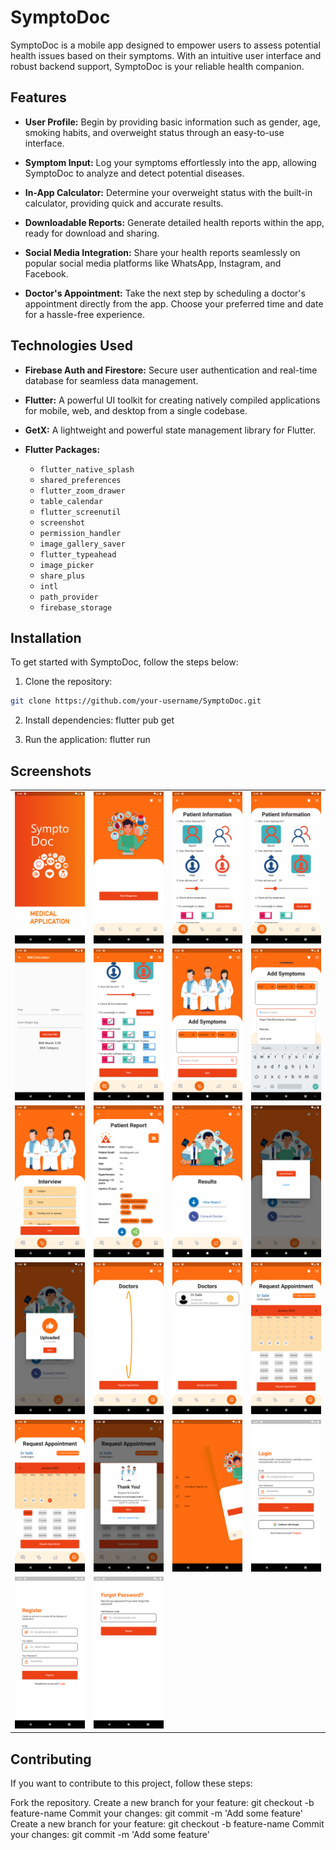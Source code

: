 # SymptoDoc

SymptoDoc is a mobile app designed to empower users to assess potential health issues based on their symptoms. With an intuitive user interface and robust backend support, SymptoDoc is your reliable health companion.

## Features

- **User Profile:** Begin by providing basic information such as gender, age, smoking habits, and overweight status through an easy-to-use interface.

- **Symptom Input:** Log your symptoms effortlessly into the app, allowing SymptoDoc to analyze and detect potential diseases.

- **In-App Calculator:** Determine your overweight status with the built-in calculator, providing quick and accurate results.

- **Downloadable Reports:** Generate detailed health reports within the app, ready for download and sharing.

- **Social Media Integration:** Share your health reports seamlessly on popular social media platforms like WhatsApp, Instagram, and Facebook.

- **Doctor's Appointment:** Take the next step by scheduling a doctor's appointment directly from the app. Choose your preferred time and date for a hassle-free experience.

## Technologies Used

- **Firebase Auth and Firestore:** Secure user authentication and real-time database for seamless data management.

- **Flutter:** A powerful UI toolkit for creating natively compiled applications for mobile, web, and desktop from a single codebase.

- **GetX:** A lightweight and powerful state management library for Flutter.

- **Flutter Packages:**
  - `flutter_native_splash`
  - `shared_preferences`
  - `flutter_zoom_drawer`
  - `table_calendar`
  - `flutter_screenutil`
  - `screenshot`
  - `permission_handler`
  - `image_gallery_saver`
  - `flutter_typeahead`
  - `image_picker`
  - `share_plus`
  - `intl`
  - `path_provider`
  - `firebase_storage`

## Installation

To get started with SymptoDoc, follow the steps below:

1. Clone the repository:

```bash
git clone https://github.com/your-username/SymptoDoc.git
```
2. Install dependencies: flutter pub get
  
3. Run the application: flutter run

## Screenshots
<table>
  <tr>
    <td align="center"><img src="screenshots/1.png" alt="Screenshot 1" /></td>
    <td align="center"><img src="screenshots/2.png" alt="Screenshot 2" /></td>
    <td align="center"><img src="screenshots/3.png" alt="Screenshot 3" /></td>
    <td align="center"><img src="screenshots/4.png" alt="Screenshot 4" /></td>
  </tr>
  <tr>
    <td align="center"><img src="screenshots/5.png" alt="Screenshot 5" /></td>
    <td align="center"><img src="screenshots/6.png" alt="Screenshot 6" /></td>
    <td align="center"><img src="screenshots/7.png" alt="Screenshot 7" /></td>
    <td align="center"><img src="screenshots/8.png" alt="Screenshot 8" /></td>
  </tr>
  <tr>
    <td align="center"><img src="screenshots/9.png" alt="Screenshot 9" /></td>
    <td align="center"><img src="screenshots/10.png" alt="Screenshot 10" /></td>
    <td align="center"><img src="screenshots/11.png" alt="Screenshot 11" /></td>
    <td align="center"><img src="screenshots/12.png" alt="Screenshot 12" /></td>
  </tr>
  <tr>
    <td align="center"><img src="screenshots/13.png" alt="Screenshot 13" /></td>
    <td align="center"><img src="screenshots/14.png" alt="Screenshot 14" /></td>
    <td align="center"><img src="screenshots/15.png" alt="Screenshot 15" /></td>
    <td align="center"><img src="screenshots/16.png" alt="Screenshot 16" /></td>
  </tr>
  <tr>
    <td align="center"><img src="screenshots/17.png" alt="Screenshot 17" /></td>
    <td align="center"><img src="screenshots/18.png" alt="Screenshot 18" /></td>
    <td align="center"><img src="screenshots/19.png" alt="Screenshot 19" /></td>
    <td align="center"><img src="screenshots/20.png" alt="Screenshot 20" /></td>
  </tr>
  <tr>
    <td align="center"><img src="screenshots/21.png" alt="Screenshot 21" /></td>
    <td align="center"><img src="screenshots/22.png" alt="Screenshot 22" /></td>
  </tr>
</table>

## Contributing
If you want to contribute to this project, follow these steps:

Fork the repository.
Create a new branch for your feature: git checkout -b feature-name
Commit your changes: git commit -m 'Add some feature'
Create a new branch for your feature: git checkout -b feature-name
Commit your changes: git commit -m 'Add some feature'
